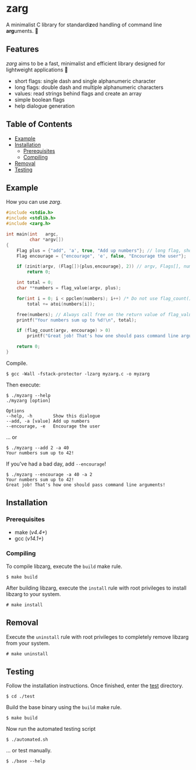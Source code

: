 # zarg

A minimalist C library for standardi**z**ed handling of command line **arg**uments. 🚀

## Features

*zarg* aims to be a fast, minimalist and efficient library designed for lightweight applications 🍃

- short flags: single dash and single alphanumeric character
- long flags: double dash and multiple alphanumeric characters
- values: read strings behind flags and create an array
- simple boolean flags
- help dialogue generation

## Table of Contents

- [Example](#example)
- [Installation](#installation)
  - [Prerequisites](#prerequisites)
  - [Compiling](#compiling)
- [Removal](#removal)
- [Testing](#testing)

## Example

How you can use *zarg*.

```c
#include <stdio.h>
#include <stdlib.h>
#include <zarg.h>

int main(int   argc,
         char *argv[])
{
    Flag plus = {"add", 'a', true, "Add up numbers"}; // long flag, short flag, flag that accepts a value?, description of flag
    Flag encourage = {"encourage", 'e', false, "Encourage the user"};

    if (zinit(argv, (Flag[]){plus,encourage}, 2)) // argv, Flags[], number of Flags[]
        return 0;

    int total = 0;
    char **numbers = flag_value(argv, plus);

    for(int i = 0; i < ppclen(numbers); i++) /* Do not use flag_count() here, this will inevitably lead to a memory leak. */
        total += atoi(numbers[i]);

    free(numbers); // Always call free on the return value of flag_value().
    printf("Your numbers sum up to %d!\n", total);

    if (flag_count(argv, encourage) > 0)
        printf("Great job! That's how one should pass command line arguments!\n");

    return 0;
}
```

Compile.

```
$ gcc -Wall -fstack-protector -lzarg myzarg.c -o myzarg
```

Then execute:

```
$ ./myzarg --help
./myzarg [option]

Options
--help, -h        Show this dialogue
--add, -a [value] Add up numbers
--encourage, -e   Encourage the user
```

… or

```
$ ./myzarg --add 2 -a 40
Your numbers sum up to 42!
```

If you've had a bad day, add `--encourage`!

```
$ ./myzarg --encourage -a 40 -a 2
Your numbers sum up to 42!
Great job! That's how one should pass command line arguments!
```

## Installation

### Prerequisites

- make (*v4.4+*)
- gcc (*v14.1+*)

### Compiling

To compile libzarg, execute the `build` make rule.

```
$ make build
```

After building libzarg, execute the `install` rule with root privileges to install libzarg to your system.

```
# make install
```

## Removal

Execute the `uninstall` rule with root privileges to completely remove libzarg from your system.

```
# make uninstall
```

## Testing

Follow the installation instructions. Once finished, enter the [test](/test) directory.

```
$ cd ./test
```

Build the base binary using the `build` make rule.

```
$ make build
```

Now run the automated testing script

```
$ ./automated.sh
```

… or test manually.

```
$ ./base --help
```
